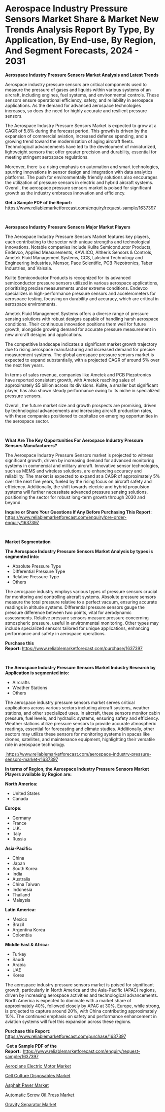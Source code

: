 <p><h1>Aerospace Industry Pressure Sensors Market Share & Market New Trends Analysis Report By Type, By Application, By End-use, By Region, And Segment Forecasts, 2024 - 2031</h1></p><p><strong>Aerospace Industry Pressure Sensors Market Analysis and Latest Trends</strong></p>
<p><p>Aerospace industry pressure sensors are critical components used to measure the pressure of gases and liquids within various systems of an aircraft, including engines, fuel systems, and environmental controls. These sensors ensure operational efficiency, safety, and reliability in aerospace applications. As the demand for advanced aerospace technologies increases, so does the need for highly accurate and resilient pressure sensors.</p><p>The Aerospace Industry Pressure Sensors Market is expected to grow at a CAGR of 5.8% during the forecast period. This growth is driven by the expansion of commercial aviation, increased defense spending, and a growing trend toward the modernization of aging aircraft fleets. Technological advancements have led to the development of miniaturized, lightweight sensors that offer greater precision and durability, essential for meeting stringent aerospace regulations.</p><p>Moreover, there is a rising emphasis on automation and smart technologies, spurring innovations in sensor design and integration with data analytics platforms. The push for environmentally friendly solutions also encourages the utilization of pressure sensors in electric and hybrid aircraft systems. Overall, the aerospace pressure sensors market is poised for significant growth as the industry embraces innovation and efficiency.</p></p>
<p><strong>Get a Sample PDF of the Report:&nbsp;</strong> <a href="https://www.reliablemarketforecast.com/enquiry/request-sample/1637397">https://www.reliablemarketforecast.com/enquiry/request-sample/1637397</a></p>
<p>&nbsp;</p>
<p><strong>Aerospace Industry Pressure Sensors Major Market Players</strong></p>
<p><p>The Aerospace Industry Pressure Sensors Market features key players, each contributing to the sector with unique strengths and technological innovations. Notable companies include Kulite Semiconductor Products, Endevco, Applied Measurements, KAVLICO, Altheris Sensors & Controls, Ametek Fluid Management Systems, CCS, Lakshmi Technology and Engineering Industries, Mensor, Pace Scientific, PCB Piezotronics, Taber Industries, and Vaisala.</p><p>Kulite Semiconductor Products is recognized for its advanced semiconductor pressure sensors utilized in various aerospace applications, prioritizing precise measurements under extreme conditions. Endevco specializes in high-performance pressure sensors and accelerometers for aerospace testing, focusing on durability and accuracy, which are critical in aerospace environments.</p><p>Ametek Fluid Management Systems offers a diverse range of pressure sensing solutions with robust designs capable of handling harsh aerospace conditions. Their continuous innovation positions them well for future growth, alongside growing demand for accurate pressure measurement in new aircraft designs and applications.</p><p>The competitive landscape indicates a significant market growth trajectory due to rising aerospace manufacturing and increased demand for precise measurement systems. The global aerospace pressure sensors market is expected to expand substantially, with a projected CAGR of around 5% over the next few years.</p><p>In terms of sales revenue, companies like Ametek and PCB Piezotronics have reported consistent growth, with Ametek reaching sales of approximately $5 billion across its divisions. Kulite, a smaller but significant player, has also shown steady performance owing to its niche in specialized pressure sensors.</p><p>Overall, the future market size and growth prospects are promising, driven by technological advancements and increasing aircraft production rates, with these companies positioned to capitalize on emerging opportunities in the aerospace sector.</p></p>
<p>&nbsp;</p>
<p><strong>What Are The Key Opportunities For Aerospace Industry Pressure Sensors Manufacturers?</strong></p>
<p><p>The Aerospace Industry Pressure Sensors market is projected to witness significant growth, driven by increasing demand for advanced monitoring systems in commercial and military aircraft. Innovative sensor technologies, such as MEMS and wireless solutions, are enhancing accuracy and reliability. The market is expected to expand at a CAGR of approximately 5% over the next five years, fueled by the rising focus on aircraft safety and efficiency. Additionally, the shift towards electric and hybrid propulsion systems will further necessitate advanced pressure sensing solutions, positioning the sector for robust long-term growth through 2030 and beyond.</p></p>
<p><strong>Inquire or Share Your Questions If Any Before Purchasing This Report:</strong> <a href="https://www.reliablemarketforecast.com/enquiry/pre-order-enquiry/1637397">https://www.reliablemarketforecast.com/enquiry/pre-order-enquiry/1637397</a></p>
<p>&nbsp;</p>
<p><strong>Market Segmentation</strong></p>
<p><strong>The Aerospace Industry Pressure Sensors Market Analysis by types is segmented into:</strong></p>
<p><ul><li>Absolute Pressure Type</li><li>Differential Pressure Type</li><li>Relative Pressure Type</li><li>Others</li></ul></p>
<p><p>The aerospace industry employs various types of pressure sensors crucial for monitoring and controlling aircraft systems. Absolute pressure sensors measure the total pressure relative to a perfect vacuum, ensuring accurate readings in altitude systems. Differential pressure sensors gauge the pressure difference between two points, vital for aerodynamic assessments. Relative pressure sensors measure pressure concerning atmospheric pressure, useful in environmental monitoring. Other types may include specialized sensors tailored for unique applications, enhancing performance and safety in aerospace operations.</p></p>
<p><strong>Purchase this Report:&nbsp;</strong><a href="https://www.reliablemarketforecast.com/purchase/1637397">https://www.reliablemarketforecast.com/purchase/1637397</a></p>
<p>&nbsp;</p>
<p><strong>The Aerospace Industry Pressure Sensors Market Industry Research by Application is segmented into:</strong></p>
<p><ul><li>Aircrafts</li><li>Weather Stations</li><li>Others</li></ul></p>
<p><p>The aerospace industry pressure sensors market serves critical applications across various sectors including aircraft systems, weather stations, and other specialized uses. In aircraft, these sensors monitor cabin pressure, fuel levels, and hydraulic systems, ensuring safety and efficiency. Weather stations utilize pressure sensors to provide accurate atmospheric readings, essential for forecasting and climate studies. Additionally, other sectors may utilize these sensors for monitoring systems in spaces like drones, satellites, and maintenance equipment, highlighting their versatile role in aerospace technology.</p></p>
<p><a href="https://www.reliablemarketforecast.com/aerospace-industry-pressure-sensors-market-r1637397">&nbsp;https://www.reliablemarketforecast.com/aerospace-industry-pressure-sensors-market-r1637397</a></p>
<p><strong>In terms of Region, the Aerospace Industry Pressure Sensors Market Players available by Region are:</strong></p>
<p>
    <p> <strong> North America: </strong>
        <ul>
            <li>United States</li>
            <li>Canada</li>
        </ul>
        </p> 
    <p> <strong> Europe: </strong>
        <ul>
            <li>Germany</li>
            <li>France</li>
            <li>U.K.</li>
            <li>Italy</li>
            <li>Russia</li>
        </ul>
        </p> 
    <p> <strong> Asia-Pacific: </strong>
        <ul>
            <li>China</li>
            <li>Japan</li>
            <li>South Korea</li>
            <li>India</li>
            <li>Australia</li>
            <li>China Taiwan</li>
            <li>Indonesia</li>
            <li>Thailand</li>
            <li>Malaysia</li>
        </ul>
        </p> 
    <p> <strong> Latin America: </strong>
        <ul>
            <li>Mexico</li>
            <li>Brazil</li>
            <li>Argentina Korea</li>
            <li>Colombia</li>
        </ul>
        </p> 
    <p> <strong> Middle East & Africa: </strong>
        <ul>
            <li>Turkey</li>
            <li>Saudi</li>
            <li>Arabia</li>
            <li>UAE</li>
            <li>Korea</li>
        </ul>
    </p>
    </p>
<p><p>The aerospace industry pressure sensors market is poised for significant growth, particularly in North America and the Asia-Pacific (APAC) regions, driven by increasing aerospace activities and technological advancements. North America is expected to dominate with a market share of approximately 40%, followed closely by APAC at 30%. Europe, while strong, is projected to capture around 20%, with China contributing approximately 10%. The continued emphasis on safety and performance enhancement in aviation systems will fuel this expansion across these regions.</p></p>
<p><strong>Purchase this Report: </strong><a href="https://www.reliablemarketforecast.com/purchase/1637397">https://www.reliablemarketforecast.com/purchase/1637397</a></p>
<p>&nbsp;<strong>Get a Sample PDF of the Report:&nbsp;&nbsp;</strong><a href="https://www.reliablemarketforecast.com/enquiry/request-sample/1637397">https://www.reliablemarketforecast.com/enquiry/request-sample/1637397</a></p>
<p><strong></strong></p>
<p><p><a href="https://github.com/mabutironaldo/Market-Research-Report-List-6/blob/main/aeroplane-electric-motor-market.md">Aeroplane Electric Motor Market</a></p><p><a href="https://issuu.com/reportprime-2/docs/cell-culture-disposables-market-siz_34e240ccf814e0">Cell Culture Disposables Market</a></p><p><a href="https://www.linkedin.com/pulse/asphalt-paver-market-growth-segmentation-regional-analysis--bd1we?trackingId=oP3mOmWBTmKmSUkL7mjwTg%3D%3D">Asphalt Paver Market</a></p><p><a href="https://medium.com/@wallacbahrtyinger567686/market-dynamics-and-future-trends-in-the-global-automatic-screw-oil-press-market-sector-forecasted-e333acf99ef1?postPublishedType=repub">Automatic Screw Oil Press Market</a></p><p><a href="https://medium.com/@wallacbahrtyinger567686/insights-into-gravity-separator-market-share-and-competitive-landscape-for-period-from-2024-to-2031-00efd8c8b0b1?postPublishedType=repub">Gravity Separator Market</a></p></p>